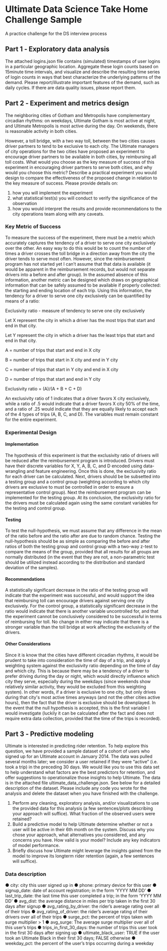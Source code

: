 # Ultimate Data Science Take Home Challenge Sample
A practice challenge for the DS interview process
## Part 1 ‑ Exploratory data analysis
The attached logins.json file contains (simulated) timestamps of user logins in a particular geographic location. Aggregate these login counts based on 15minute time intervals, and visualize and describe the resulting time series of login counts in ways that best characterize the underlying patterns of the demand. Please report/illustrate important features of the demand, such as daily cycles. If there are data quality issues, please report them.

## Part 2 ‑ Experiment and metrics design
The neighboring cities of Gotham and Metropolis have complementary circadian rhythms: on weekdays, Ultimate Gotham is most active at night, and Ultimate Metropolis is most active during the day. On weekends, there is reasonable activity in both cities.

However, a toll bridge, with a two way toll, between the two cities causes driver partners to tend to be exclusive to each city. The Ultimate managers of city operations for the two cities have proposed an experiment to encourage driver partners to be available in both cities, by reimbursing all toll costs.
What would you choose as the key measure of success of this experiment in encouraging driver partners to serve both cities, and why would you choose this metric?
Describe a practical experiment you would design to compare the effectiveness of the proposed change in relation to the key measure of success. Please provide details on:
1. how you will implement the experiment
2. what statistical test(s) you will conduct to verify the significance of the observation
3. how you would interpret the results and provide recommendations to the city operations team along with any caveats.

### Key Metric of Success
To measure the success of the experiment, there must be a metric which accurately captures the tendency of a driver to serve one city exclusively over the other. An easy way to do this would be to count the number of times a driver crosses the toll bridge in a direction away from the city the driver tends to serve most often. However, since the reimbursement program has not started yet I can’t assume that that data is available (it would be apparent in the reimbursement records, but would not separate drivers into a before and after group). In the assumed absence of this information, another metric can be designed which draws on geographical information that can be safely assumed to be available if properly collected: the starting and ending location of each trip. Using this information, the tendency for a driver to serve one city exclusively can be quantified by means of a ratio:

Exclusivity ratio - measure of tendency to serve one city exclusively

Let X represent the city in which a driver has the most trips that start and end in that city.

Let Y represent the city in which a driver has the least trips that start and end in that city.

A = number of trips that start and end in X city

B = number of trips that start in X city and end in Y city

C = number of trips that start in Y city and end in X city

D = number of trips that start and end in Y city

Exclusivity ratio = (A)/(A + B + C + D)

An exclusivity ratio of 1 indicates that a driver favors X city exclusively, while a ratio of .5 would indicate that a driver favors X city 50% of the time, and a ratio of .25 would indicate that they are equally likely to accept each of the 4 types of trips (A, B, C, and D). The variables must remain constant for the entire experiment. 

### Experimental Design
#### Implementation
The hypothesis of this experiment is that the exclusivity ratio of drivers will be reduced after the reimbursement program is introduced. Drivers must have their discrete variables for X, Y, A, B, C, and D encoded using data-wrangling and feature engineering. Once this is done, the exclusivity ratio for each driver can be calculated. Next, drivers should be be subsetted into a testing group and a control group (weighting according to which city drivers are exclusive to must be controlled in order to ensure a representative control group). Next the reimbursement program can be implemented for the testing group. At its conclusion, the exclusivity ratio for the drivers must be calculated again using the same constant variables for the testing and control group. 
#### Testing
To test the null-hypothesis, we must assume that any difference in the mean of the ratio before and the ratio after are due to random chance. Testing the null-hypothesis should be as simple as comparing the before and after ratios of both the testing group and control group with a two-way z-test to compare the means of the group, provided that all results for all groups are normally distributed (in the event that they are not, a non-parametric test should be utilized instead according to the distribution and standard deviation of the samples). 
#### Recommendations
A statistically significant decrease in the ratio of the testing group will indicate that the experiment was successful, and would support the idea that reimbursing toll can encourage drivers against serving one city exclusively. For the control group, a statistically significant decrease in the ratio would indicate that there is another variable uncontrolled for, and that the experiment cannot be conclusively considered to be successful in terms of reimbursing for toll. No change in either may indicate that there is a stronger variable than the toll bridge at work affecting the exclusivity of the drivers.
#### Other Considerations
Since it is know that the cities have different circadian rhythms, it would be prudent to take into consideration the time of day of a trip, and apply a weighting system against the exclusivity ratio depending on the time of day and which city. This is because there may be a tendency of a driver to prefer driving during the day or night, which would directly influence which city they serve, especially during the weekdays (since weekends show relatively similar activity, they would be excluded from this weighting system). In other words, if a driver is exclusive to one city, but only drives during that city's most active times anyways (and not the other cities active hours), then the fact that the driver is exclusive should be downplayed. In the event that the null hypothesis is accepted, this is the first variable I would investigate (luckily it can be calculated after the fact and does not require extra data collection, provided that the time of the trips is recorded). 

## Part 3 ‑ Predictive modeling

Ultimate is interested in predicting rider retention. To help explore this question, we have
provided a sample dataset of a cohort of users who signed up for an Ultimate account in
January 2014. The data was pulled several months later; we consider a user retained if they
were “active” (i.e. took a trip) in the preceding 30 days.
We would like you to use this data set to help understand what factors are the best predictors
for retention, and offer suggestions to operationalize those insights to help Ultimate.
The data is in the attached file ultimate_data_challenge.json. See below for a detailed
description of the dataset. Please include any code you wrote for the analysis and delete the
dataset when you have finished with the challenge.
1. Perform any cleaning, exploratory analysis, and/or visualizations to use the provided
data for this analysis (a few sentences/plots describing your approach will suffice). What
fraction of the observed users were retained?
2. Build a predictive model to help Ultimate determine whether or not a user will be active
in their 6th month on the system. Discuss why you chose your approach, what
alternatives you considered, and any concerns you have. How valid is your model?
Include any key indicators of model performance.
3. Briefly discuss how Ultimate might leverage the insights gained from the model to
improve its longterm
rider retention (again, a few sentences will suffice).
### Data description
● city: city this user signed up in
● phone: primary device for this user
● signup_date: date of account registration; in the form ‘YYYY MM DD’
● last_trip_date: the last time this user completed a trip; in the form ‘YYYY MM DD’
● avg_dist: the average distance in miles per trip taken in the first 30 days after signup
● avg_rating_by_driver: the rider’s average rating over all of their trips
● avg_rating_of_driver: the rider’s average rating of their drivers over all of their trips
● surge_pct: the percent of trips taken with surge multiplier > 1
● avg_surge: The average surge multiplier over all of this user’s trips
● trips_in_first_30_days: the number of trips this user took in the first 30 days after
signing up
● ultimate_black_user: TRUE if the user took an Ultimate Black in their first 30 days;
FALSE otherwise
● weekday_pct: the percent of the user’s trips occurring during a weekday

